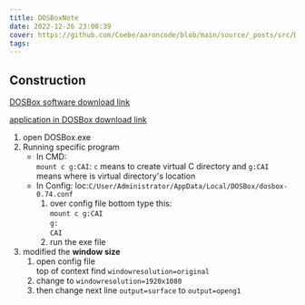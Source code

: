 ```yaml
---
title: DOSBoxNote
date: 2022-12-26 23:00:39
cover: https://github.com/Coebe/aaroncode/blob/main/source/_posts/src/DOSBoxNote.png?raw=true
tags:
---
```


## Construction

[DOSBox software download link](https://youareaaron0.lanzoub.com/iVj4t00h3g7e)

[application in DOSBox download link](https://lifesea.org/)

1. open DOSBox.exe
2. Running specific program
   - In CMD:  
   `mount c g:CAI`: `c` means to create virtual C directory and `g:CAI` means where is virtual directory's location
   - In Config:
   loc:`C/User/Administrator/AppData/Local/DOSBox/dosbox-0.74.conf`  
     1. over config file bottom type this:  
        `mount c g:CAI`  
        `g:`  
        `CAI`  
     2. run the exe file
3. modified the **window size**
   1. open config file  
      top of context find `windowresolution=original`  
   2. change to `windowresolution=1920x1080`
   3. then change next line `output=surface` to `output=openg1`